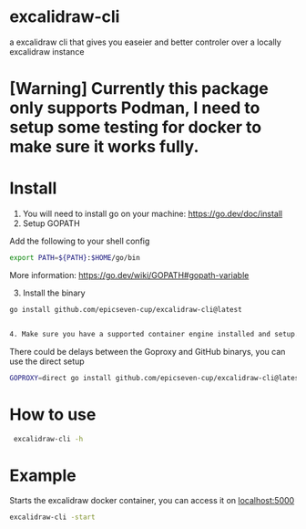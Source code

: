 # excalidraw-cli
a excalidraw cli that gives you easeier and better controler over a locally excalidraw instance


# [Warning] Currently this package only supports Podman, I need to setup some testing for docker to make sure it works fully.

# Install
1. You will need to install go on your machine: https://go.dev/doc/install
2. Setup GOPATH

Add the following to your shell config
```bash
export PATH=${PATH}:$HOME/go/bin
```
More information: https://go.dev/wiki/GOPATH#gopath-variable

3. Install the binary
```bash
go install github.com/epicseven-cup/excalidraw-cli@latest 


4. Make sure you have a supported container engine installed and setup. (e.g. podman, docker...)
```

There could be delays between the Goproxy and GitHub binarys, you can use the direct setup
```bash
GOPROXY=direct go install github.com/epicseven-cup/excalidraw-cli@latest
```

# How to use


```bash
 excalidraw-cli -h
```

# Example

Starts the excalidraw docker container, you can access it on  [localhost:5000](http://localhost:5000)
```bash
excalidraw-cli -start 
```
